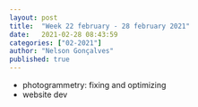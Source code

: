 ```yaml
---
layout: post
title:  "Week 22 february - 28 february 2021"
date:   2021-02-28 08:43:59
categories: ["02-2021"]
author: "Nelson Gonçalves"
published: true
---
```




* photogrammetry: fixing and optimizing
* website dev



